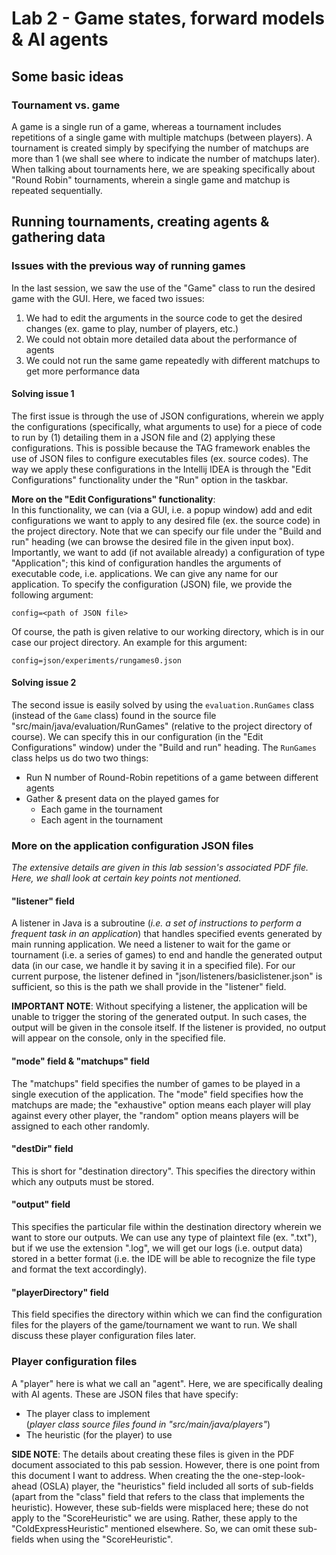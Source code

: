 # Lab 2 - Game states, forward models & AI agents
## Some basic ideas
### Tournament vs. game
A game is a single run of a game, whereas a tournament includes repetitions of a single game with multiple matchups (between players). A tournament is created simply by specifying the number of matchups are more than 1 (we shall see where to indicate the number of matchups later). When talking about tournaments here, we are speaking specifically about "Round Robin" tournaments, wherein a single game and matchup is repeated sequentially.

## Running tournaments, creating agents & gathering data
### Issues with the previous way of running games
In the last session, we saw the use of the "Game" class to run the desired game with the GUI. Here, we faced two issues:

1. We had to edit the arguments in the source code to get the desired changes (ex. game to play, number of players, etc.)
2. We could not obtain more detailed data about the performance of agents
3. We could not run the same game repeatedly with different matchups to get more performance data

#### Solving issue 1
The first issue is through the use of JSON configurations, wherein we apply the configurations (specifically, what arguments to use) for a piece of code to run by (1) detailing them in a JSON file and (2) applying these configurations. This is possible because the TAG framework enables the use of JSON files to configure executables files (ex. source codes). The way we apply these configurations in the Intellij IDEA is through the "Edit Configurations" functionality under the "Run" option in the taskbar.

**More on the "Edit Configurations" functionality**:<br>
In this functionality, we can (via a GUI, i.e. a popup window) add and edit configurations we want to apply to any desired file (ex. the source code) in the project directory. Note that we can specify our file under the "Build and run" heading (we can browse the desired file in the given input box). Importantly, we want to add (if not available already) a configuration of type "Application"; this kind of configuration handles the arguments of executable code, i.e. applications. We can give any name for our application. To specify the configuration (JSON) file, we provide the following argument:

`config=<path of JSON file>`

Of course, the path is given relative to our working directory, which is in our case our project directory. An example for this argument:

`config=json/experiments/rungames0.json`

#### Solving issue 2
The second issue is easily solved by using the `evaluation.RunGames` class (instead of the `Game` class) found in the source file "src/main/java/evaluation/RunGames" (relative to the project directory of course). We can specify this in our configuration (in the "Edit Configurations" window) under the "Build and run" heading. The `RunGames` class helps us do two two things:

- Run N number of Round-Robin repetitions of a game between different agents
- Gather & present data on the played games for
  - Each game in the tournament
  - Each agent in the tournament

### More on the application configuration JSON files
_The extensive details are given in this lab session's associated PDF file. Here, we shall look at certain key points not mentioned._

#### "listener" field
A listener in Java is a subroutine (_i.e. a set of instructions to perform a frequent task in an application_) that handles specified events generated by main running application. We need a listener to wait for the game or tournament (i.e. a series of games) to end and handle the generated output data (in our case, we handle it by saving it in a specified file). For our current purpose, the listener defined in "json/listeners/basiclistener.json" is sufficient, so this is the path we shall provide in the "listener" field.

**IMPORTANT NOTE**: Without specifying a listener, the application will be unable to trigger the storing of the generated output. In such cases, the output will be given in the console itself. If the listener is provided, no output will appear on the console, only in the specified file.

#### "mode" field & "matchups" field
The "matchups" field specifies the number of games to be played in a single execution of the application. The "mode" field specifies how the matchups are made; the "exhaustive" option means each player will play against every other player, the "random" option means players will be assigned to each other randomly.

#### "destDir" field
This is short for "destination directory". This specifies the directory within which any outputs must be stored.

#### "output" field
This specifies the particular file within the destination directory wherein we want to store our outputs. We can use any type of plaintext file (ex. ".txt"), but if we use the extension ".log", we will get our logs (i.e. output data) stored in a better format (i.e. the IDE will be able to recognize the file type and format the text accordingly).

#### "playerDirectory" field
This field specifies the directory within which we can find the configuration files for the players of the game/tournament we want to run. We shall discuss these player configuration files later.

### Player configuration files
A "player" here is what we call an "agent". Here, we are specifically dealing with AI agents. These are JSON files that have specify:

- The player class to implement<br>(_player class source files found in "src/main/java/players"_)
- The heuristic (for the player) to use

**SIDE NOTE**: The details about creating these files is given in the PDF document associated to this pab session. However, there is one point from this document I want to address. When creating the the one-step-look-ahead (OSLA) player, the "heuristics" field included all sorts of sub-fields (apart from the "class" field that refers to the class that implements the heuristic). However, these sub-fields were misplaced here; these do not apply to the "ScoreHeuristic" we are using. Rather, these apply to the "ColdExpressHeuristic" mentioned elsewhere. So, we can omit these sub-fields when using the "ScoreHeuristic".
